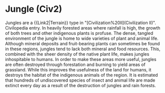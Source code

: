 # Jungle (Civ2)

Jungles are a {{Link2|Terrain}} type in "[Civilization%20II](Civilization II)".
Civilopedia entry.
In heavily forested areas where rainfall is high, the growth of both trees and other indigenous plants is profuse. The dense, tangled environment of the jungle is home to wide varieties of plant and animal life. Although mineral deposits and fruit-bearing plants can sometimes be found in these regions, jungles tend to lack both mineral and food resources. This, combined with the sheer density of the native plant life, makes jungles inhospitable to humans. In order to make these areas more useful, jungles are often destroyed through forestation and burning to yield areas of grassland. While this improves the usefulness of the land for humans, it destroys the habitat of the indigenous animals of the region. It is estimated that hundreds of undiscovered species of insect and animal life are made extinct every day as a result of the destruction of jungles and rain forests.